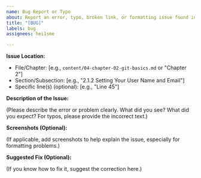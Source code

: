 ```yaml
---
name: Bug Report or Typo
about: Report an error, typo, broken link, or formatting issue found in the book content.
title: "[BUG]"
labels: bug
assignees: hei1sme

---
```


**Issue Location:**

*   File/Chapter: [e.g., `content/04-chapter-02-git-basics.md` or "Chapter 2"]
*   Section/Subsection: [e.g., "2.1.2 Setting Your User Name and Email"]
*   Specific line(s) (optional): [e.g., "Line 45"]

**Description of the Issue:**

(Please describe the error or problem clearly. What did you see? What did you expect? For typos, please provide the incorrect text.)


**Screenshots (Optional):**

(If applicable, add screenshots to help explain the issue, especially for formatting problems.)


**Suggested Fix (Optional):**

(If you know how to fix it, suggest the correction here.)

